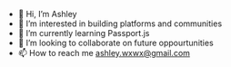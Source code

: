 - 👋 Hi, I’m Ashley
- 👀 I’m interested in building platforms and communities
- 🌱 I’m currently learning Passport.js
- 💞️ I’m looking to collaborate on future oppourtunities
- 📫 How to reach me ashley.wxwx@gmail.com
